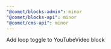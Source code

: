 ```yaml
---
"@comet/blocks-admin": minor
"@comet/blocks-api": minor
"@comet/cms-api": minor
---
```


Add loop toggle to YouTubeVideo block
